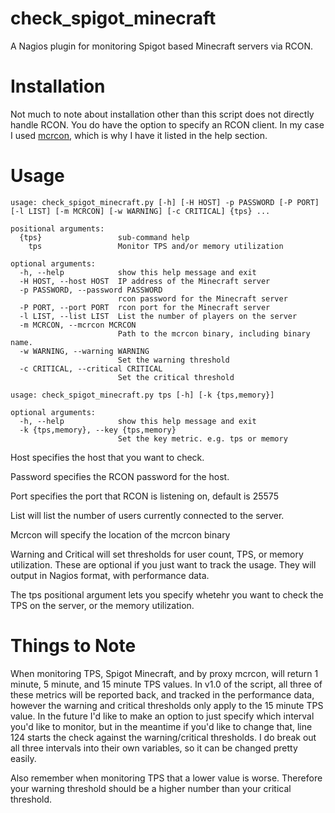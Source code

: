 # check_spigot_minecraft
A Nagios plugin for monitoring Spigot based Minecraft servers via RCON.

# Installation
Not much to note about installation other than this script does not directly handle RCON. You do have the option to specify an RCON client. In my case I used [mcrcon](https://github.com/Tiiffi/mcrcon.git), which is why I have it listed in the help section.

# Usage

```
usage: check_spigot_minecraft.py [-h] [-H HOST] -p PASSWORD [-P PORT] [-l LIST] [-m MCRCON] [-w WARNING] [-c CRITICAL] {tps} ...

positional arguments:
  {tps}                 sub-command help
    tps                 Monitor TPS and/or memory utilization

optional arguments:
  -h, --help            show this help message and exit
  -H HOST, --host HOST  IP address of the Minecraft server
  -p PASSWORD, --password PASSWORD
                        rcon password for the Minecraft server
  -P PORT, --port PORT  rcon port for the Minecraft server
  -l LIST, --list LIST  List the number of players on the server
  -m MCRCON, --mcrcon MCRCON
                        Path to the mcrcon binary, including binary name.
  -w WARNING, --warning WARNING
                        Set the warning threshold
  -c CRITICAL, --critical CRITICAL
                        Set the critical threshold
```

```
usage: check_spigot_minecraft.py tps [-h] [-k {tps,memory}]

optional arguments:
  -h, --help            show this help message and exit
  -k {tps,memory}, --key {tps,memory}
                        Set the key metric. e.g. tps or memory
```

Host specifies the host that you want to check.

Password specifies the RCON password for the host.

Port specifies the port that RCON is listening on, default is 25575

List will list the number of users currently connected to the server.

Mcrcon will specify the location of the mcrcon binary

Warning and Critical will set thresholds for user count, TPS, or memory utilization. These are optional if you just want to track the usage. They will output in Nagios format, with performance data.

The tps positional argument lets you specify whetehr you want to check the TPS on the server, or the memory utilization.

# Things to Note
When monitoring TPS, Spigot Minecraft, and by proxy mcrcon, will return 1 minute, 5 minute, and 15 minute TPS values. In v1.0 of the script, all three of these metrics will be reported back, and tracked in the performance data, however the warning and critical thresholds only apply to the 15 minute TPS value. In the future I'd like to make an option to just specify which interval you'd like to monitor, but in the meantime if you'd like to change that, line 124 starts the check against the warning/critical thresholds. I do break out all three intervals into their own variables, so it can be changed pretty easily.

Also remember when monitoring TPS that a lower value is worse. Therefore your warning threshold should be a higher number than your critical threshold.
